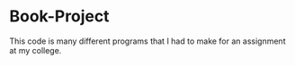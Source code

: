 # Book-Project
This code is many different programs that I had to make for an assignment at my college.
